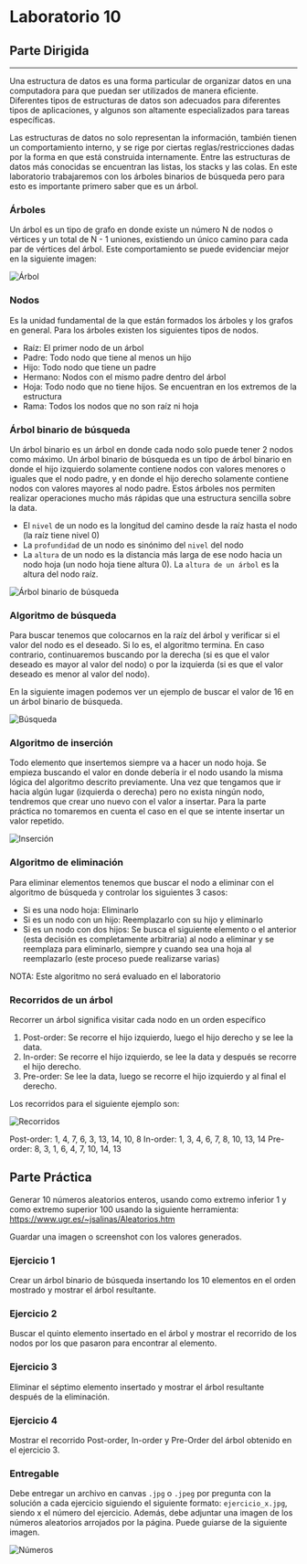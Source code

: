 # Laboratorio 10
## Parte Dirigida
---

Una estructura de datos es una forma particular de organizar datos en una computadora para que puedan ser utilizados de manera eficiente. Diferentes tipos de estructuras de datos son adecuados para diferentes tipos de aplicaciones, y algunos son altamente especializados para tareas específicas.

Las estructuras de datos no solo representan la información, también tienen un comportamiento interno, y se rige por ciertas reglas/restricciones dadas por la forma en que está construida internamente. Entre las estructuras de datos más conocidas se encuentran las listas, los stacks y las colas. En este laboratorio trabajaremos con los árboles binarios de búsqueda pero para esto es importante primero saber que es un árbol.

### Árboles

Un árbol es un tipo de grafo en donde existe un número N de nodos o vértices y un total de N - 1 uniones, existiendo un único camino para cada par de vértices del árbol. Este comportamiento se puede evidenciar mejor en la siguiente imagen:

![Árbol](./1.png)

### Nodos

Es la unidad fundamental de la que están formados los árboles y los grafos en general. Para los árboles existen los siguientes tipos de nodos.

* Raíz: El primer nodo de un árbol 
* Padre: Todo nodo que tiene al menos un hijo
* Hijo: Todo nodo que tiene un padre
* Hermano: Nodos con el mismo padre dentro del árbol
* Hoja: Todo nodo que no tiene hijos. Se encuentran en los extremos de la estructura
* Rama: Todos los nodos que no son raíz ni hoja

### Árbol binario de búsqueda

Un árbol binario es un árbol en donde cada nodo solo puede tener 2 nodos como máximo. Un árbol binario de búsqueda es un tipo de árbol binario en donde el hijo izquierdo solamente contiene nodos con valores menores o iguales que el nodo padre, y en donde el hijo derecho solamente contiene nodos con valores mayores al nodo padre. Estos árboles nos permiten realizar operaciones mucho más rápidas que una estructura sencilla sobre la data.

* El `nivel` de un nodo es la longitud del camino desde la raíz hasta el nodo (la raíz tiene nivel 0)
* La `profundidad` de un nodo es sinónimo del `nivel` del nodo
* La `altura` de un nodo es la distancia más larga de ese nodo hacia un nodo hoja (un nodo hoja tiene altura 0). La `altura de un árbol` es la altura del nodo raíz.

![Árbol binario de búsqueda](./2.png)

### Algoritmo de búsqueda

Para buscar tenemos que colocarnos en la raíz del árbol y verificar si el valor del nodo es el deseado. Si lo es, el algoritmo termina. En caso contrario, continuaremos buscando por la derecha (si es que el valor deseado es mayor al valor del nodo) o por la izquierda (si es que el valor deseado es menor al valor del nodo).

En la siguiente imagen podemos ver un ejemplo de buscar el valor de 16 en un árbol binario de búsqueda.

![Búsqueda](./3.png)

### Algoritmo de inserción

Todo elemento que insertemos siempre va a hacer un nodo hoja. Se empieza buscando el valor en donde debería ir el nodo usando la misma lógica del algoritmo descrito previamente. Una vez que tengamos que ir hacia algún lugar (izquierda o derecha) pero no exista ningún nodo, tendremos que crear uno nuevo con el valor a insertar. Para la parte práctica no tomaremos en cuenta el caso en el que se intente insertar un valor repetido.

![Inserción](./4.png)

### Algoritmo de eliminación

Para eliminar elementos tenemos que buscar el nodo a eliminar con el algoritmo de búsqueda y controlar los siguientes 3 casos:

* Si es una nodo hoja: Eliminarlo
* Si es un nodo con un hijo: Reemplazarlo con su hijo y eliminarlo
* Si es un nodo con dos hijos: Se busca el siguiente elemento o el anterior (esta decisión es completamente arbitraria) al nodo a eliminar y se reemplaza para eliminarlo, siempre y cuando sea una hoja al reemplazarlo (este proceso puede realizarse varias)

NOTA: Este algoritmo no será evaluado en el laboratorio

### Recorridos de un árbol

Recorrer un árbol significa visitar cada nodo en un orden específico

1. Post-order: Se recorre el hijo izquierdo, luego el hijo derecho y se lee la data.
2. In-order: Se recorre el hijo izquierdo, se lee la data y después se recorre el hijo derecho.
3. Pre-order: Se lee la data, luego se recorre el hijo izquierdo y al final el derecho.

Los recorridos para el siguiente ejemplo son:

![Recorridos](./2.png)

Post-order: 1, 4, 7, 6, 3, 13, 14, 10, 8
In-order: 1, 3, 4, 6, 7, 8, 10, 13, 14
Pre-order: 8, 3, 1, 6, 4, 7, 10, 14, 13

## Parte Práctica

Generar 10 números aleatorios enteros, usando como extremo inferior 1 y como extremo superior 100 usando la siguiente herramienta: https://www.ugr.es/~jsalinas/Aleatorios.htm

Guardar una imagen o screenshot con los valores generados.

### Ejercicio 1

Crear un árbol binario de búsqueda insertando los 10 elementos en el orden mostrado y mostrar el árbol resultante.

### Ejercicio 2

Buscar el quinto elemento insertado en el árbol y mostrar el recorrido de los nodos por los que pasaron para encontrar al elemento.

### Ejercicio 3

Eliminar el séptimo elemento insertado y mostrar el árbol resultante después de la eliminación.

### Ejercicio 4

Mostrar el recorrido Post-order, In-order y Pre-Order del árbol obtenido en el ejercicio 3.

### Entregable

Debe entregar un archivo en canvas `.jpg` o `.jpeg` por pregunta con la solución a cada ejercicio siguiendo el siguiente formato: `ejercicio_x.jpg`, siendo x el número del ejercicio. Además, debe adjuntar una imagen de los números aleatorios arrojados por la página. Puede guiarse de la siguiente imagen.

![Números](./5.JPG)